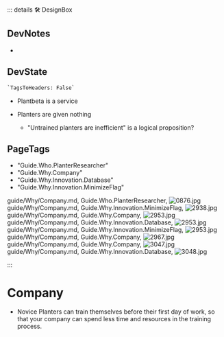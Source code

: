 ::: details 🛠 <dev>DesignBox</dev>

## DevNotes

-

## DevState

```py
`TagsToHeaders: False`
```


- Plantbeta is a service

- Planters are given nothing
    - "Untrained planters are inefficient" is a logical proposition?

<h2>PageTags</h2>

- "Guide.Who.PlanterResearcher"
- "Guide.Why.Company"
- "Guide.Why.Innovation.Database"
- "Guide.Why.Innovation.MinimizeFlag"

guide/Why/Company.md, <dev>Guide.Who.PlanterResearcher</dev>, ![0876.jpg](/PaperPhoto/0876.jpg)
guide/Why/Company.md, <dev>Guide.Why.Innovation.MinimizeFlag</dev>, ![2938.jpg](/PaperPhoto/2938.jpg)
guide/Why/Company.md, <dev>Guide.Why.Company</dev>, ![2953.jpg](/PaperPhoto/2953.jpg)
guide/Why/Company.md, <dev>Guide.Why.Innovation.Database</dev>, ![2953.jpg](/PaperPhoto/2953.jpg)
guide/Why/Company.md, <dev>Guide.Why.Innovation.MinimizeFlag</dev>, ![2953.jpg](/PaperPhoto/2953.jpg)
guide/Why/Company.md, <dev>Guide.Why.Company</dev>, ![2967.jpg](/PaperPhoto/2967.jpg)
guide/Why/Company.md, <dev>Guide.Why.Company</dev>, ![3047.jpg](/PaperPhoto/3047.jpg)
guide/Why/Company.md, <dev>Guide.Why.Innovation.Database</dev>, ![3048.jpg](/PaperPhoto/3048.jpg)

:::

# Company

- Novice Planters can train themselves before their first day of work, so that your company can spend less time and resources in the training process.
